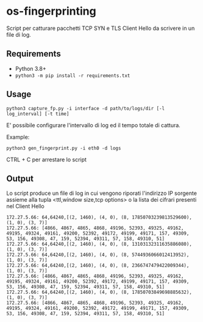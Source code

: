 # os-fingerprinting

Script per catturare pacchetti TCP SYN e TLS Client Hello da scrivere in un file di log.

## Requirements

- Python 3.8+
- <code>python3 -m pip install -r requirements.txt</code>

## Usage

<code>python3 capture_fp.py -i interface -d path/to/logs/dir [-l log_interval] [-t time]</code>

E' possibile configurare l'intervallo di log ed il tempo totale di cattura.

Example:

<code>python3 gen_fingerprint.py -i eth0 -d logs</code>

CTRL + C per arrestare lo script

## Output

Lo script produce un file di log in cui vengono riporati l'indirizzo IP sorgente assieme alla tupla \<ttl,window size,tcp options> o la lista dei cifrari presenti nel Client Hello

```log
172.27.5.66: 64,64240,[(2, 1460), (4, 0), (8, 17850703239813529600), (1, 0), (3, 7)]
172.27.5.66: [4866, 4867, 4865, 4868, 49196, 52393, 49325, 49162, 49195, 49324, 49161, 49200, 52392, 49172, 49199, 49171, 157, 49309, 53, 156, 49308, 47, 159, 52394, 49311, 57, 158, 49310, 51]
172.27.5.66: 64,64240,[(2, 1460), (4, 0), (8, 13103132311635886080), (1, 0), (3, 7)]
172.27.5.66: 64,64240,[(2, 1460), (4, 0), (8, 5744936066012413952), (1, 0), (3, 7)]
172.27.5.66: 64,64240,[(2, 1460), (4, 0), (8, 2366747479422009344), (1, 0), (3, 7)]
172.27.5.66: [4866, 4867, 4865, 4868, 49196, 52393, 49325, 49162, 49195, 49324, 49161, 49200, 52392, 49172, 49199, 49171, 157, 49309, 53, 156, 49308, 47, 159, 52394, 49311, 57, 158, 49310, 51]
172.27.5.66: 64,64240,[(2, 1460), (4, 0), (8, 17850703849698885632), (1, 0), (3, 7)]
172.27.5.66: [4866, 4867, 4865, 4868, 49196, 52393, 49325, 49162, 49195, 49324, 49161, 49200, 52392, 49172, 49199, 49171, 157, 49309, 53, 156, 49308, 47, 159, 52394, 49311, 57, 158, 49310, 51]
```
